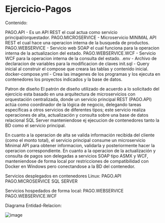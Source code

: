 # Ejercicio-Pagos


Contenido:

PAGO.API - Es un API REST el cual actua como servicio principal/orquestador.
PAGO.MICROSERVICE - Microservicio MINIMAL API REST el cual hace una operacion interna de la busqueda de productos.
PAGO.WEBSERVICE - Servicio web SOAP el cual funciona para la operacion interna de la actualizacion del estado.
PAGO.WEBSERVICE.WCF - Servicio WCF para la operacion interna de la consulta del estado.
.env - Archivo de declaracion de variables para la modificacion de claves
init.sql - Query inicial al construir el compose que creara las tablas y contenido inicial.
docker-compose.yml - Crea las imagenes de los programas y los ejecuta en contenedores los proyectos indicados y la base de datos.

Patron de diseño
El patrón de diseño utilizado de acuerdo a lo solicitado del ejercicio esta basado en una arquitectura de microservicios con orquestación centralizada, donde un servicio principal REST (PAGO.API) actúa como coordinador de la lógica de negocio, delegando tareas específicas a otros servicios de diferentes tipos; este servicio realiza operaciones de alta, actualización y consulta sobre una base de datos relacional SQL Server manteniendose ej ejecucion de contenedores tanto la BD como el servicio principal.

En cuanto a la operacion de alta se valida información recibida del cliente (como el monto total), el servicio principal consume un microservicio Minimal API para obtener informacion, validarla y posteriormente hacer la operacion correspondiente. En cuanto a la operacion de la actualización y consulta de pagos son delegadas a servicios SOAP tipo ASMX y WCF, manteniendose de forma local por restricciones de compatibilidad con Docker en Windows pero conectandose a la BD del contenedor.

Servicios desplegados en contenedores Linux:
PAGO.API
PAGO.MICROSERVICE
SQL SERVER

Servicios hospedados de forma local:
PAGO.WEBSERVICE
PAGO.WEBSERVICE.WCF 

Diagrama Entidad-Relacion:

![image](https://github.com/user-attachments/assets/fa6a086d-451f-4470-8ff9-1b1f083437d6)

